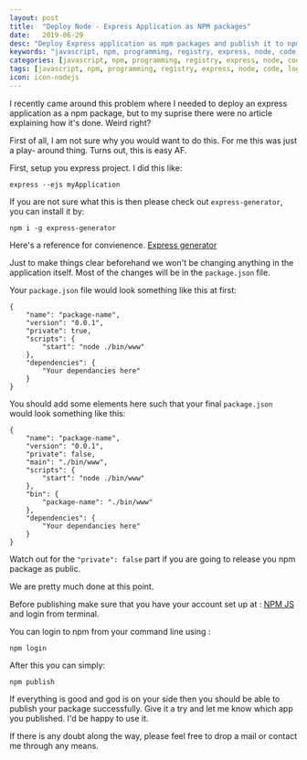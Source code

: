 ```yaml
---
layout: post
title:  "Deploy Node - Express Application as NPM packages"
date:   2019-06-29
desc: "Deploy Express application as npm packages and publish it to npm registry."
keywords: "javascript, npm, programming, registry, express, node, code, login, deploy, server, ejs"
categories: [javascript, npm, programming, registry, express, node, code, login, deploy, server, ejs]
tags: [javascript, npm, programming, registry, express, node, code, login, deploy, server, ejs]
icon: icon-nodejs
---
```


I recently came around this problem where I needed to deploy an express application as a npm package, but to my suprise
there were no article explaining how it's done. Weird right?

First of all, I am not sure why you would want to do this. For me this was just a play- around thing. Turns out, this is easy AF.

First, setup you express project. I did this like:

    express --ejs myApplication

If you are not sure what this is then please check out `express-generator`, you can install it by:

    npm i -g express-generator

Here's a reference for convienence. [Express generator](https://expressjs.com/en/starter/generator.html)

Just to make things clear beforehand we won't be changing anything in the application itself.
Most of the changes will be in the `package.json` file.

Your `package.json` file would look something like this at first:

    {
        "name": "package-name",
        "version": "0.0.1",
        "private": true,
        "scripts": {
            "start": "node ./bin/www"
        },
        "dependencies": {
            "Your dependancies here"
        }
    }

You should add some elements here such that your final `package.json` would look something like this:

    {
        "name": "package-name",
        "version": "0.0.1",
        "private": false,
        "main": "./bin/www",
        "scripts": {
            "start": "node ./bin/www"
        },
        "bin": {
            "package-name": "./bin/www"
        },
        "dependencies": {
            "Your dependancies here"
        }
    }


Watch out for the `"private": false` part if you are going to release you npm package as public.

We are pretty much done at this point.

Before publishing make sure that you have your account set up at : [NPM JS](https://npmjs.com)
and login from terminal.

You can login to npm from your command line using :

    npm login

After this you can simply:

    npm publish


If everything is good and god is on your side then you should be able to publish your package successfully.
Give it a try and let me know which app you published. I'd be happy to use it.

If there is any doubt along the way, please feel free to drop a mail or contact me through any means.





